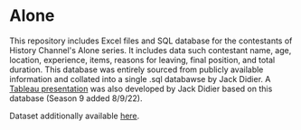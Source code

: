 # Alone
This repository includes Excel files and SQL database for the contestants of History Channel's Alone series. It includes data such contestant name, age, location, experience, items, reasons for leaving, final position, and total duration. This database was entirely sourced from publicly available information and collated into a single .sql databawse by Jack Didier.
A [Tableau presentation](https://public.tableau.com/app/profile/jack.didier/viz/HistoryChannelsAlone/Story1) was also developed by Jack Didier based on this database (Season 9 added 8/9/22).


Dataset additionally available [here](https://www.kaggle.com/datasets/jackdda/history-channels-alone).
